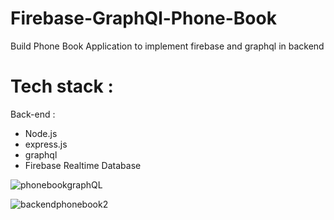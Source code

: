 # Firebase-GraphQl-Phone-Book
Build Phone Book Application to implement firebase and graphql in backend

# Tech stack :
Back-end :
- Node.js
- express.js
- graphql
- Firebase Realtime Database

![phonebookgraphQL](https://user-images.githubusercontent.com/67305098/91665424-a8661f80-eb1f-11ea-9e9d-f9d7b05a384b.jpg)

![backendphonebook2](https://user-images.githubusercontent.com/67305098/91665430-b156f100-eb1f-11ea-8c43-59c05078b367.jpg)
